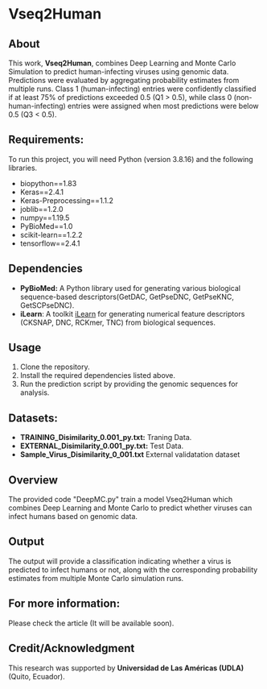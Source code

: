 # Vseq2Human

## About

This work, **Vseq2Human**, combines Deep Learning and Monte Carlo Simulation to predict human-infecting viruses using genomic data. Predictions were evaluated by aggregating probability estimates from multiple runs. Class 1 (human-infecting) entries were confidently classified if at least 75% of predictions exceeded 0.5 (Q1 > 0.5), while class 0 (non-human-infecting) entries were assigned when most predictions were below 0.5 (Q3 < 0.5).


## Requirements:

To run this project, you will need Python (version 3.8.16) and the following libraries.

- biopython==1.83
- Keras==2.4.1
- Keras-Preprocessing==1.1.2
- joblib==1.2.0
- numpy==1.19.5
- PyBioMed==1.0
- scikit-learn==1.2.2
- tensorflow==2.4.1

## Dependencies

- **PyBioMed:** A Python library used for generating various biological sequence-based descriptors(GetDAC, GetPseDNC, GetPseKNC, GetSCPseDNC).
- **iLearn**: A toolkit [iLearn](https://github.com/Superzchen/iLearn) for generating numerical feature descriptors (CKSNAP, DNC, RCKmer, TNC) from biological sequences.

## Usage

1. Clone the repository.
2. Install the required dependencies listed above.
3. Run the prediction script by providing the genomic sequences for analysis.

## Datasets:

- **TRAINING_Disimilarity_0.001_py.txt:** Traning Data.
- **EXTERNAL_Disimilarity_0.001_py.txt:** Test Data.
- **Sample_Virus_Disimilarity_0_001.txt** External validatation dataset

## Overview

The provided code "DeepMC.py" train a model Vseq2Human which combines Deep Learning and Monte Carlo to predict whether viruses can infect humans based on genomic data.

## Output

The output will provide a classification indicating whether a virus is predicted to infect humans or not, along with the corresponding probability estimates from multiple Monte Carlo simulation runs.

## For more information:

Please check the article (It will be available soon).

## Credit/Acknowledgment

This research was supported by **Universidad de Las Américas (UDLA)** (Quito, Ecuador).
